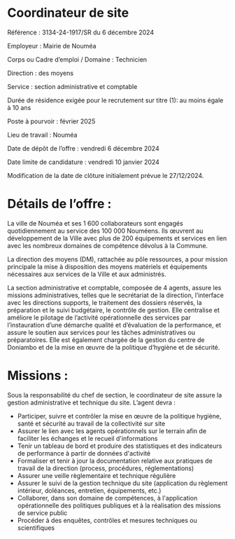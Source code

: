 # Coordinateur de site

Référence : 3134-24-1917/SR du 6 décembre 2024

Employeur : Mairie de Nouméa

Corps ou Cadre d’emploi / Domaine : Technicien

Direction : des moyens

Service : section administrative et comptable

Durée de résidence exigée pour le recrutement sur titre (1): au moins égale à 10 ans

Poste à pourvoir : février 2025

Lieu de travail : Nouméa

Date de dépôt de l’offre : vendredi 6 décembre 2024

Date limite de candidature : vendredi 10 janvier 2024

Modification de la date de clôture initialement prévue le 27/12/2024.

# Détails de l’offre :

La ville de Nouméa et ses 1 600 collaborateurs sont engagés quotidiennement au service des 100 000 Nouméens. Ils œuvrent au développement de la Ville avec plus de 200 équipements et services en lien avec les nombreux domaines de compétence dévolus à la Commune.

La direction des moyens (DM), rattachée au pôle ressources, a pour mission principale la mise à disposition des moyens matériels et équipements nécessaires aux services de la Ville et aux administrés.

La section administrative et comptable, composée de 4 agents, assure les missions administratives, telles que le secrétariat de la direction, l’interface avec les directions supports, le traitement des dossiers réservés, la préparation et le suivi budgétaire, le contrôle de gestion. Elle centralise et améliore le pilotage de l’activité opérationnelle des services par l’instauration d’une démarche qualité et d’évaluation de la performance, et assure le soutien aux services pour les tâches administratives ou préparatoires. Elle est également chargée de la gestion du centre de Doniambo et de la mise en œuvre de la politique d’hygiène et de sécurité.

# Missions :

Sous la responsabilité du chef de section, le coordinateur de site assure la gestion administrative et technique du site. L’agent devra :

- Participer, suivre et contrôler la mise en œuvre de la politique hygiène, santé et sécurité au travail de la collectivité sur site
- Assurer le lien avec les agents opérationnels sur le terrain afin de faciliter les échanges et le recueil d'informations
- Tenir un tableau de bord et produire des statistiques et des indicateurs de performance à partir de données d'activité
- Formaliser et tenir à jour la documentation relative aux pratiques de travail de la direction (process, procédures, réglementations)
- Assurer une veille règlementaire et technique régulière
- Assurer le suivi de la gestion technique du site (application du règlement intérieur, doléances, entretien, équipements, etc.)
- Collaborer, dans son domaine de compétences, à l'application opérationnelle des politiques publiques et à la réalisation des missions de service public
- Procéder à des enquêtes, contrôles et mesures techniques ou scientifiques